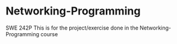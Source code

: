 # Networking-Programming
SWE 242P
This is for the project/exercise done in the Networking-Programming course
